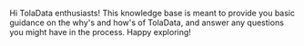 Hi TolaData enthusiasts! This knowledge base is meant to provide you basic guidance on the why's and how's of TolaData, and answer any questions you might have in the process. Happy exploring!

